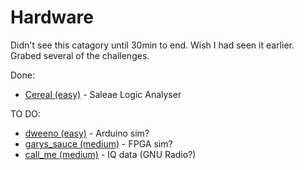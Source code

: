 # Hardware
Didn't see this catagory until 30min to end. Wish I had seen it earlier. Grabed several of the challenges. 

Done:
* [Cereal (easy)](cereal/) - Saleae Logic Analyser

TO DO:
* [dweeno (easy)](dweeno/) - Arduino sim?
* [garys_sauce (medium)](dweeno/) - FPGA sim?
* [call_me (medium)](call_me/) - IQ data (GNU Radio?)

